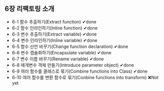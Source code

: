 6장 리팩토링 소개
----------------

- 6-1 함수 추출하기(Extract function) ✔done 
- 6-2 함수 인라인하기(Inline function) ✔done
- 6-3 변수 추출하기(Extract variable) ✔done
- 6-4 변수 인라인하기(Inline variable) ✔done
- 6-5 함수 선언 바꾸기(Change function declaration) ✔done
- 6-6 변수 캡슐화하기(Encapsulate variable) ✔done
- 6-7 변수 이름 바꾸기(Rename variable) ✔done
- 6-8 매개변수 객체 만들기(Introduce parameter object) ✔done
- 6-9 여러 함수를 클래스로 묶기(Combine functions into Class) ✔done
- 6-10 여러 함수를 변환 함수로 묶기(Conbine functions into transform) ❌Not yet